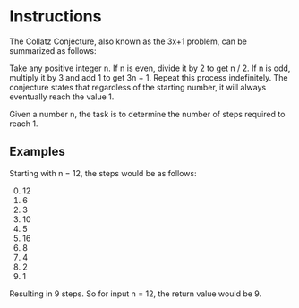 # Instructions

The Collatz Conjecture, also known as the 3x+1 problem, can be summarized as follows:

Take any positive integer n.
If n is even, divide it by 2 to get n / 2.
If n is odd, multiply it by 3 and add 1 to get 3n + 1.
Repeat this process indefinitely.
The conjecture states that regardless of the starting number, it will always eventually reach the value 1.

Given a number n, the task is to determine the number of steps required to reach 1.

## Examples

Starting with n = 12, the steps would be as follows:

0. 12
1. 6
2. 3
3. 10
4. 5
5. 16
6. 8
7. 4
8. 2
9. 1

Resulting in 9 steps.
So for input n = 12, the return value would be 9.
